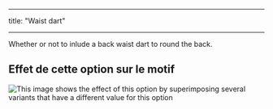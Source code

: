 - - -
title: "Waist dart"
- - -

Whether or not to inlude a back waist dart to round the back.

## Effet de cette option sur le motif

![This image shows the effect of this option by superimposing several variants that have a different value for this option](breanna_waistdart_sample.svg "Effect of this option on the pattern")
